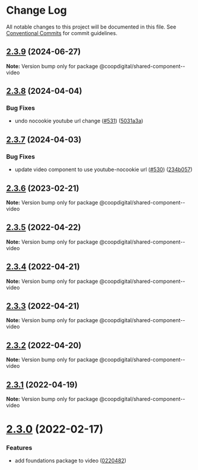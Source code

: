 # Change Log

All notable changes to this project will be documented in this file.
See [Conventional Commits](https://conventionalcommits.org) for commit guidelines.

## [2.3.9](https://github.com/coopdigital/coop-frontend/compare/@coopdigital/shared-component--video@2.3.8...@coopdigital/shared-component--video@2.3.9) (2024-06-27)

**Note:** Version bump only for package @coopdigital/shared-component--video





## [2.3.8](https://github.com/coopdigital/coop-frontend/compare/@coopdigital/shared-component--video@2.3.7...@coopdigital/shared-component--video@2.3.8) (2024-04-04)


### Bug Fixes

* undo nocookie youtube url change ([#531](https://github.com/coopdigital/coop-frontend/issues/531)) ([5031a3a](https://github.com/coopdigital/coop-frontend/commit/5031a3a3d3d5975af7b962bf289bc6764731142d))





## [2.3.7](https://github.com/coopdigital/coop-frontend/compare/@coopdigital/shared-component--video@2.3.6...@coopdigital/shared-component--video@2.3.7) (2024-04-03)


### Bug Fixes

* update video component to use youtube-nocookie url ([#530](https://github.com/coopdigital/coop-frontend/issues/530)) ([234b057](https://github.com/coopdigital/coop-frontend/commit/234b05781adea0871b7be69a542f569cef9c883b))





## [2.3.6](https://github.com/coopdigital/coop-frontend/compare/@coopdigital/shared-component--video@2.3.5...@coopdigital/shared-component--video@2.3.6) (2023-02-21)

**Note:** Version bump only for package @coopdigital/shared-component--video





## [2.3.5](https://github.com/coopdigital/coop-frontend/compare/@coopdigital/shared-component--video@2.3.4...@coopdigital/shared-component--video@2.3.5) (2022-04-22)

**Note:** Version bump only for package @coopdigital/shared-component--video





## [2.3.4](https://github.com/coopdigital/coop-frontend/compare/@coopdigital/shared-component--video@2.3.3...@coopdigital/shared-component--video@2.3.4) (2022-04-21)

**Note:** Version bump only for package @coopdigital/shared-component--video





## [2.3.3](https://github.com/coopdigital/coop-frontend/compare/@coopdigital/shared-component--video@2.3.2...@coopdigital/shared-component--video@2.3.3) (2022-04-21)

**Note:** Version bump only for package @coopdigital/shared-component--video





## [2.3.2](https://github.com/coopdigital/coop-frontend/compare/@coopdigital/shared-component--video@2.3.1...@coopdigital/shared-component--video@2.3.2) (2022-04-20)

**Note:** Version bump only for package @coopdigital/shared-component--video





## [2.3.1](https://github.com/coopdigital/coop-frontend/compare/@coopdigital/shared-component--video@2.3.0...@coopdigital/shared-component--video@2.3.1) (2022-04-19)

**Note:** Version bump only for package @coopdigital/shared-component--video





# [2.3.0](https://github.com/coopdigital/coop-frontend/compare/@coopdigital/shared-component--video@2.2.7...@coopdigital/shared-component--video@2.3.0) (2022-02-17)


### Features

* add foundations package to video ([0220482](https://github.com/coopdigital/coop-frontend/commit/0220482c2030a2d8297744c9514746a9ecf2d1d9))
